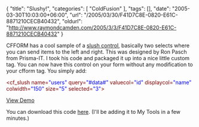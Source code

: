 {
	"title": "Slushy!",
	"categories": [
		"ColdFusion"
	],
	"tags": [],
	"date": "2005-03-30T10:03:00+06:00",
	"url": "/2005/03/30/F41D7C8E-0820-E61C-8871210CECB40432",
	"oldurl": "http://www.raymondcamden.com/2005/3/3/F41D7C8E-0820-E61C-8871210CECB40432"
}

CFFORM has a cool sample of a <a href="http://www.cfform.com/invoke.cfm?objectid=D5DDF18D-4E22-1671-5C01F17329A328C7&method=full">slush control</a>, basically two selects where you can send items to the left and right. This was designed by Ron Pasch from Prisma-IT. I took his code and packaged it up into a nice little custom tag. You can now have this control on your form without any modification to your cfform tag. You simply add:

<div class="code"><FONT COLOR=MAROON>&lt;cf_slush name=<FONT COLOR=BLUE>"users"</FONT> query=<FONT COLOR=BLUE>"#data#"</FONT> valuecol=<FONT COLOR=BLUE>"id"</FONT> displaycol=<FONT COLOR=BLUE>"name"</FONT> colwidth=<FONT COLOR=BLUE>"150"</FONT> size=<FONT COLOR=BLUE>"5"</FONT> selected=<FONT COLOR=BLUE>"3"</FONT>&gt;</FONT></div>

<a href="javascript:void(1)" onclick="javascript:window.open('http://ray.camdenfamily.com/demos/test_slush.cfm','slush','width=600,height=500');">View Demo</a>

You can download this code <a href="http://ray.camdenfamily.com/downloads/slush.zip">here</a>. (I'll be adding it to My Tools in a few minutes.)